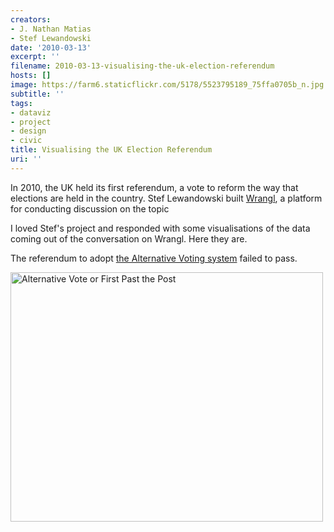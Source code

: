 ```yaml
---
creators:
- J. Nathan Matias
- Stef Lewandowski
date: '2010-03-13'
excerpt: ''
filename: 2010-03-13-visualising-the-uk-election-referendum
hosts: []
image: https://farm6.staticflickr.com/5178/5523795189_75ffa0705b_n.jpg
subtitle: ''
tags:
- dataviz
- project
- design
- civic
title: Visualising the UK Election Referendum
uri: ''
---
```


<p>In 2010, the UK held its first referendum, a vote to reform the way that elections are held in the country. Stef Lewandowski built <a href="http://wrangl.com/">Wrangl</a>, a platform for conducting discussion on the topic</p>
<p>I loved Stef's project and responded with some visualisations of the data coming out of the conversation on Wrangl. Here they are.</p>
<p>The referendum to adopt <a href="http://www.electoral-reform.org.uk/alternative-vote/">the Alternative Voting system</a> failed to pass.</p>
<a href="http://www.flickr.com/photos/natematias/5523795513/" title="Alternative Vote or First Past the Post by rubberpaw, on Flickr"><img src="https://farm6.staticflickr.com/5217/5523795513_cb6cfa7866.jpg" width="500" height="399" alt="Alternative Vote or First Past the Post"></a>
